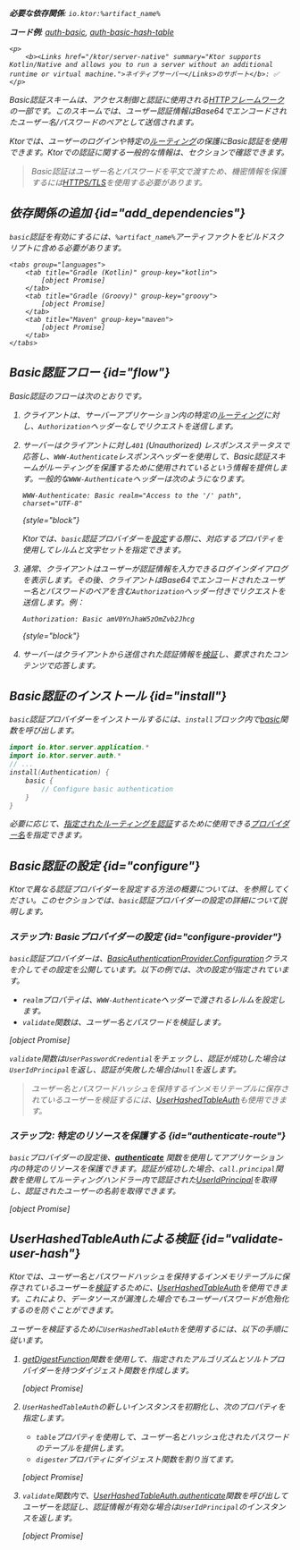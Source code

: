 [//]: # (title: KtorサーバーでのBasic認証)

<show-structure for="chapter" depth="2"/>

<var name="artifact_name" value="ktor-server-auth"/>

<tldr>
<p>
<b>必要な依存関係</b>: <code>io.ktor:%artifact_name%</code>
</p>
<p>
<b>コード例</b>: <a href="https://github.com/ktorio/ktor-documentation/tree/%ktor_version%/codeSnippets/snippets/auth-basic">auth-basic</a>, <a href="https://github.com/ktorio/ktor-documentation/tree/%ktor_version%/codeSnippets/snippets/auth-basic-hash-table">auth-basic-hash-table</a>
</p>

    <p>
        <b><Links href="/ktor/server-native" summary="Ktor supports Kotlin/Native and allows you to run a server without an additional runtime or virtual machine.">ネイティブサーバー</Links>のサポート</b>: ✅
    </p>
    
</tldr>

Basic認証スキームは、アクセス制御と認証に使用される[HTTPフレームワーク](https://developer.mozilla.org/en-US/docs/Web/HTTP/Authentication)の一部です。このスキームでは、ユーザー認証情報はBase64でエンコードされたユーザー名/パスワードのペアとして送信されます。

Ktorでは、ユーザーのログインや特定の[ルーティング](server-routing.md)の保護にBasic認証を使用できます。Ktorでの認証に関する一般的な情報は、[](server-auth.md)セクションで確認できます。

> Basic認証はユーザー名とパスワードを平文で渡すため、機密情報を保護するには[HTTPS/TLS](server-ssl.md)を使用する必要があります。

## 依存関係の追加 {id="add_dependencies"}
`basic`認証を有効にするには、`%artifact_name%`アーティファクトをビルドスクリプトに含める必要があります。

    <tabs group="languages">
        <tab title="Gradle (Kotlin)" group-key="kotlin">
            [object Promise]
        </tab>
        <tab title="Gradle (Groovy)" group-key="groovy">
            [object Promise]
        </tab>
        <tab title="Maven" group-key="maven">
            [object Promise]
        </tab>
    </tabs>
    

## Basic認証フロー {id="flow"}

Basic認証のフローは次のとおりです。

1. クライアントは、サーバーアプリケーション内の特定の[ルーティング](server-routing.md)に対し、`Authorization`ヘッダーなしでリクエストを送信します。
2. サーバーはクライアントに対し`401` (Unauthorized) レスポンスステータスで応答し、`WWW-Authenticate`レスポンスヘッダーを使用して、Basic認証スキームがルーティングを保護するために使用されているという情報を提供します。一般的な`WWW-Authenticate`ヘッダーは次のようになります。
   
   ```
   WWW-Authenticate: Basic realm="Access to the '/' path", charset="UTF-8"
   ```
   {style="block"}
   
   Ktorでは、`basic`認証プロバイダーを[設定](#configure-provider)する際に、対応するプロパティを使用してレルムと文字セットを指定できます。

3. 通常、クライアントはユーザーが認証情報を入力できるログインダイアログを表示します。その後、クライアントはBase64でエンコードされたユーザー名とパスワードのペアを含む`Authorization`ヘッダー付きでリクエストを送信します。例：
   
   ```
   Authorization: Basic amV0YnJhaW5zOmZvb2Jhcg
   ```
   {style="block"}

4. サーバーはクライアントから送信された認証情報を[検証](#configure-provider)し、要求されたコンテンツで応答します。

## Basic認証のインストール {id="install"}
`basic`認証プロバイダーをインストールするには、`install`ブロック内で[basic](https://api.ktor.io/ktor-server/ktor-server-plugins/ktor-server-auth/io.ktor.server.auth/basic.html)関数を呼び出します。

```kotlin
import io.ktor.server.application.*
import io.ktor.server.auth.*
// ...
install(Authentication) {
    basic {
        // Configure basic authentication
    }
}
```

必要に応じて、[指定されたルーティングを認証](#authenticate-route)するために使用できる[プロバイダー名](server-auth.md#provider-name)を指定できます。

## Basic認証の設定 {id="configure"}

Ktorで異なる認証プロバイダーを設定する方法の概要については、[](server-auth.md#configure)を参照してください。このセクションでは、`basic`認証プロバイダーの設定の詳細について説明します。

### ステップ1: Basicプロバイダーの設定 {id="configure-provider"}

`basic`認証プロバイダーは、[BasicAuthenticationProvider.Configuration](https://api.ktor.io/ktor-server/ktor-server-plugins/ktor-server-auth/io.ktor.server.auth/-basic-authentication-provider/-config/index.html)クラスを介してその設定を公開しています。以下の例では、次の設定が指定されています。
* `realm`プロパティは、`WWW-Authenticate`ヘッダーで渡されるレルムを設定します。
* `validate`関数は、ユーザー名とパスワードを検証します。

[object Promise]
   
`validate`関数は`UserPasswordCredential`をチェックし、認証が成功した場合は`UserIdPrincipal`を返し、認証が失敗した場合は`null`を返します。
> ユーザー名とパスワードハッシュを保持するインメモリテーブルに保存されているユーザーを検証するには、[UserHashedTableAuth](#validate-user-hash)も使用できます。

### ステップ2: 特定のリソースを保護する {id="authenticate-route"}

`basic`プロバイダーの設定後、**[authenticate](server-auth.md#authenticate-route)** 関数を使用してアプリケーション内の特定のリソースを保護できます。認証が成功した場合、`call.principal`関数を使用してルーティングハンドラー内で認証された[UserIdPrincipal](https://api.ktor.io/ktor-server/ktor-server-plugins/ktor-server-auth/io.ktor.server.auth/-user-id-principal/index.html)を取得し、認証されたユーザーの名前を取得できます。

[object Promise]

## UserHashedTableAuthによる検証 {id="validate-user-hash"}

Ktorでは、ユーザー名とパスワードハッシュを保持するインメモリテーブルに保存されているユーザーを[検証](#configure-provider)するために、[UserHashedTableAuth](#validate-user-hash)を使用できます。これにより、データソースが漏洩した場合でもユーザーパスワードが危殆化するのを防ぐことができます。

ユーザーを検証するために`UserHashedTableAuth`を使用するには、以下の手順に従います。

1. [getDigestFunction](https://api.ktor.io/ktor-utils/io.ktor.util/get-digest-function.html)関数を使用して、指定されたアルゴリズムとソルトプロバイダーを持つダイジェスト関数を作成します。
   
   [object Promise]

2. `UserHashedTableAuth`の新しいインスタンスを初期化し、次のプロパティを指定します。
   * `table`プロパティを使用して、ユーザー名とハッシュ化されたパスワードのテーブルを提供します。
   * `digester`プロパティにダイジェスト関数を割り当てます。
   
   [object Promise]
   
3. `validate`関数内で、[UserHashedTableAuth.authenticate](https://api.ktor.io/ktor-server/ktor-server-plugins/ktor-server-auth/io.ktor.server.auth/-user-hashed-table-auth/authenticate.html)関数を呼び出してユーザーを認証し、認証情報が有効な場合は`UserIdPrincipal`のインスタンスを返します。

   [object Promise]